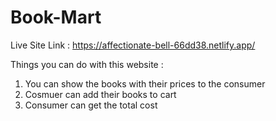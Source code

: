 # Book-Mart

Live Site Link : https://affectionate-bell-66dd38.netlify.app/

Things you can do with this website :

1. You can show the books with their prices to the consumer
2. Cosmuer can add their books to cart
3. Consumer can get the total cost
